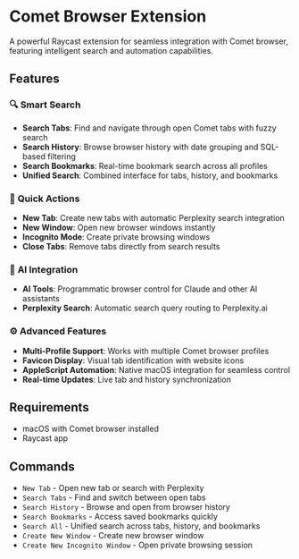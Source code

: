 # Comet Browser Extension

A powerful Raycast extension for seamless integration with Comet browser, featuring intelligent search and automation capabilities.

## Features

### 🔍 **Smart Search**

- **Search Tabs**: Find and navigate through open Comet tabs with fuzzy search
- **Search History**: Browse browser history with date grouping and SQL-based filtering
- **Search Bookmarks**: Real-time bookmark search across all profiles
- **Unified Search**: Combined interface for tabs, history, and bookmarks

### 🚀 **Quick Actions**

- **New Tab**: Create new tabs with automatic Perplexity search integration
- **New Window**: Open new browser windows instantly
- **Incognito Mode**: Create private browsing windows
- **Close Tabs**: Remove tabs directly from search results

### 🤖 **AI Integration**

- **AI Tools**: Programmatic browser control for Claude and other AI assistants
- **Perplexity Search**: Automatic search query routing to Perplexity.ai

### ⚙️ **Advanced Features**

- **Multi-Profile Support**: Works with multiple Comet browser profiles
- **Favicon Display**: Visual tab identification with website icons
- **AppleScript Automation**: Native macOS integration for seamless control
- **Real-time Updates**: Live tab and history synchronization

## Requirements

- macOS with Comet browser installed
- Raycast app

## Commands

- `New Tab` - Open new tab or search with Perplexity
- `Search Tabs` - Find and switch between open tabs
- `Search History` - Browse and open from browser history
- `Search Bookmarks` - Access saved bookmarks quickly
- `Search All` - Unified search across tabs, history, and bookmarks
- `Create New Window` - Create new browser window
- `Create New Incognito Window` - Open private browsing session
